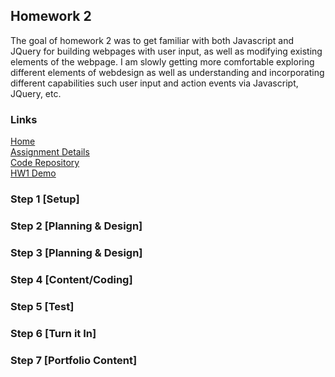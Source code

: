 ## Homework 2
The goal of homework 2 was to get familiar with both Javascript and JQuery for building webpages with user input, as well as modifying existing elements of the webpage.
I am slowly getting more comfortable exploring different elements of webdesign as well as understanding and incorporating different capabilities such user input and action events via Javascript, JQuery, etc.

### Links
[Home](https://siphry.github.io)  
[Assignment Details](http://www.wou.edu/~morses/classes/cs46x/assignments/HW2.html)  
[Code Repository](https://github.com/siphry/siphry.github.io/tree/master/HW2)  
[HW1 Demo](https://siphry.github.io/HW2/HTML/home.html)

### Step 1 [Setup]  

### Step 2 [Planning & Design]

### Step 3 [Planning & Design]

### Step 4 [Content/Coding]

### Step 5 [Test]

### Step 6 [Turn it In]

### Step 7 [Portfolio Content]
